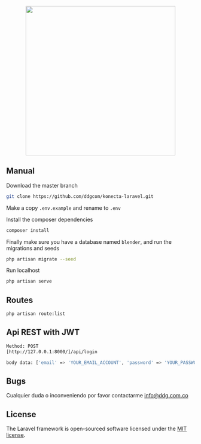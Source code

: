 <p align="center"><img src="https://res.cloudinary.com/dtfbvvkyp/image/upload/v1566331377/laravel-logolockup-cmyk-red.svg" width="400"></p>

## Manual
Download the master branch

```bash
git clone https://github.com/ddgcom/konecta-laravel.git
```

Make a copy `.env.example` and rename to `.env`

Install the composer dependencies

```bash
composer install
```

Finally make sure you have a database named `blender`, and run the migrations and seeds

```bash
php artisan migrate --seed
```

Run localhost

```bash
php artisan serve
```

## Routes
```bash
php artisan route:list
```

## Api REST with JWT
```bash
Method: POST
[http://127.0.0.1:8000/]/api/login

body data: ['email' => 'YOUR_EMAIL_ACCOUNT', 'password' => 'YOUR_PASSWORD']
```

## Bugs
Cualquier duda o inconveniendo por favor contactarme info@ddg.com.co

## License

The Laravel framework is open-sourced software licensed under the [MIT license](https://opensource.org/licenses/MIT).
